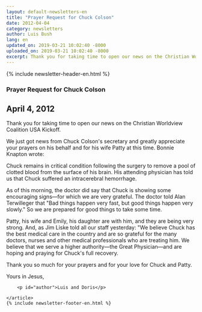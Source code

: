 ```yaml
---
layout: default-newsletters-en
title: "Prayer Request for Chuck Colson"
date: 2012-04-04
category: newsletters
author: Luis Bush
lang: en
updated_on: 2019-03-21 10:02:40 -8000
uploaded_on: 2019-03-21 10:02:40 -8000
excerpt: Thank you for taking time to open our news on the Christian Worldview Coalition USA Kickoff. We just got news from Chuck Colson's secretary and greatly appreciate your prayers on his behalf and for his wife Patty at this time. Bonnie Knapton wrote...
---
```

<article data-publication-date="{{page.date}}" data-uploaded_on="{{page.uploaded_on}}" data-updated-on="{{page.updated_on}}" data-category="{{page.category}}">
<div id="newsletter">
{% include newsletter-header-en.html %}
	<article>
	    <h1>Prayer Request for Chuck Colson</h1>
		<h2 id="article-date"><time datetime="2012-04-04">April 4, 2012</time></h2>
		<p id="first-paragraph">Thank you for taking time to open our news on the Christian Worldview Coalition USA Kickoff.</p>
		<p>We just got news from Chuck Colson's secretary and greatly appreciate your prayers on his behalf and for his wife Patty at this time. Bonnie Knapton wrote:</p>
		<p>Chuck remains in critical condition following the surgery to remove a pool of clotted blood from the surface of his brain. His attending physician has told us that Chuck suffered an intracerebral hemorrhage.</p>
		<p>As of this morning, the doctor did say that Chuck is showing some encouraging signs—for which we are very grateful. The doctor told Alan Terwilleger that "Bad things happen very fast, but good things happen very slowly." So we are prepared for good things to take some time.</p>
		<p>Patty, his wife and Emily, his daughter are with him, and they are being very strong. And, as Jim Liske told all our staff yesterday: "We believe Chuck has the best medical care in the country and are so grateful for the many doctors, nurses and other medical professionals who are treating him. We believe that we serve a higher authority—the Great Physician—and are hoping and praying for Chuck's full recovery.</p>
		<p>Thank you so much for your prayers and for your love for Chuck and Patty.</p>
		<p>Yours in Jesus,</p>

		<p id="author">Luis and Doris</p>

	</article>
	{% include newsletter-footer-en.html %}
</div>
</article>
